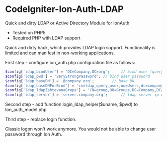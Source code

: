 # CodeIgniter-Ion-Auth-LDAP
Quick and dirty LDAP or Active Directory Module for IonAuth

* Tested on PHP5
* Required PHP with LDAP support

Quick and dirty hack, which provides LDAP login support. Functionality is limited and can manifest in non-working applications.

First step - configure ion_auth.php configuration file as follows:

```php
$config['ldap_bindUser'] = 'DC=Company,DC=org';		// bind user (query user) full DN
$config['ldap_pwd'] = 'VeryStrongPassword';	// bind user password 
$config['ldap_baseDN'] = '@company.org';		// base DN
$config['ldap_baseDNForBind'] = 'cn=ldap_query_user,ou=Users,dc=company,dc=org';		// base DN for bind
$config['ldap_ldapZahtevanaGrupa'] = 'CN=group,OU=Groups,DC=Company,DC=org';		// user must be member of this group (full DN string)
$config['ldap_server'] = 'server.company.org';		// ldap server ip or fqdn
```

Second step - add function login_ldap_helper($uname, $pwd) to Ion_auth_model.php

Third step - replace login function.

Classic logon won't work anymore. You would not be able to change user password through Ion Auth.
